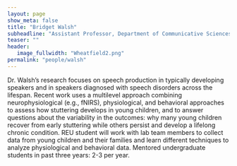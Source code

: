 ```yaml
---
layout: page
show_meta: false
title: "Bridget Walsh"
subheadline: "Assistant Professor, Department of Communicative Sciences and Disorders"
teaser: ""
header:
   image_fullwidth: "Wheatfield2.png"
permalink: "people/walsh"
---
```

Dr. Walsh’s research focuses on speech production in typically developing speakers and in speakers diagnosed with speech disorders across the lifespan. Recent work uses a multilevel approach combining neurophysiological (e.g., fNIRS), physiological, and behavioral approaches to assess how stuttering develops in young children, and to answer questions about the variability in the outcomes: why many young children recover from early stuttering while others persist and develop a lifelong chronic condition. REU student will work with lab team members to collect data from young children and their families and learn different techniques to analyze physiological and behavioral data. Mentored undergraduate students in past three years: 2-3 per year.

